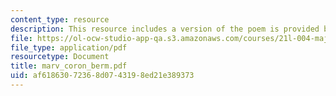 ```yaml
---
content_type: resource
description: This resource includes a version of the poem is provided by Andrew Marvell.
file: https://ol-ocw-studio-app-qa.s3.amazonaws.com/courses/21l-004-major-poets-fall-2001/af61863072368d0743198ed21e389373_marv_coron_berm.pdf
file_type: application/pdf
resourcetype: Document
title: marv_coron_berm.pdf
uid: af618630-7236-8d07-4319-8ed21e389373
---
```

